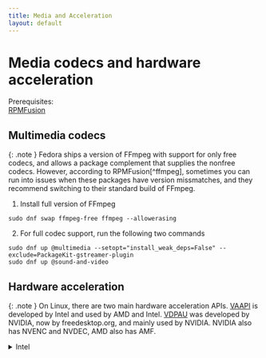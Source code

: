 ```yaml
---
title: Media and Acceleration
layout: default
---
```

# Media codecs and hardware acceleration
Prerequisites:\
[RPMFusion](/rpmfusion)
## Multimedia codecs

{: .note }
Fedora ships a version of FFmpeg with support for only free codecs, and allows a package complement that supplies the nonfree codecs. However, according to RPMFusion[^ffmpeg], sometimes you can run into issues when these packages have version missmatches, and they recommend switching to their standard build of FFmpeg.

1. Install full version of FFmpeg
```
sudo dnf swap ffmpeg-free ffmpeg --allowerasing
```
2. For full codec support, run the following two commands
```
sudo dnf up @multimedia --setopt="install_weak_deps=False" --exclude=PackageKit-gstreamer-plugin
sudo dnf up @sound-and-video
```

## Hardware acceleration

{: .note }
On Linux, there are two main hardware acceleration APIs. [VAAPI](https://en.wikipedia.org/wiki/Video_Acceleration_API) is developed by Intel and used by AMD and Intel. [VDPAU](https://en.wikipedia.org/wiki/VDPAU) was developed by NVIDIA, now by freedesktop.org, and mainly used by NVIDIA. NVIDIA also has NVENC and NVDEC, AMD also has AMF.

<details markdown=1>
<summary>Intel</summary>
<details markdown=1>
<summary>GMA 4500 up to Broadwell processors</summary>
Use `libva-intel-driver` (FOSS)
```
sudo dnf in libva-intel-driver
```
</details>
<details markdown=1>
<summary>Broadwell to Cofee Lake processors</summary>
You can use either `intel-media-driver` (nonfree) or `libva-intel-driver` (FOSS). 

{: .note }
You can try both, but `intel-media-driver` probably works better, but I have no way of verifying that statement.
```
sudo dnf in intel-media-driver
```
or
```
sudo dnf in libva-intel-driver
```
</details>
<details markdown=1>
<summary>Coffee Lake processors and later, including Intel Arc GPUs</summary>
Use `intel-media-driver` (nonfree)
```
sudo dnf in intel-media-driver
```
</details>

{: .note }
> Intel does not support VDPAU, but you can get minimal VDPAU support (OpenGL and H.264) by installing `libvdpau-va-gl`. VAAPI should still be used whenever possible.
> ```
sudo dnf in libvdpau-va-gl
```
</details>
<details markdown=1>
<summary>AMD</summary>

{: .note }
VAAPI is supported on Radeon R600 and later. VDPAU is supported on Radeon HD 2000 and later.

The default VAAPI and VDPAU drivers installed do not support proprietary codecs. To add support, run the following commands

VAAPI:
```
sudo dnf swap mesa-va-drivers mesa-va-drivers-freeworld
sudo dnf swap mesa-va-drivers.i686 mesa-va-drivers-freeworld.i686
```
VDPAU:
```
sudo dnf swap mesa-vdpau-drivers mesa-vdpau-drivers-freeworld
sudo dnf swap mesa-vdpau-drivers.i686 mesa-vdpau-drivers-freeworld.i686
```

{: .note }
To use AMF, you need to use the AMDGPU PRO stack. This is not recommended for most users.
</details>
<details markdown=1>
<summary>NVIDIA</summary>
With the NVIDIA drivers [installed](/nvidia), VDPAU, NVENC, and NVDEC are already set up. For VAAPI support, run:
```
sudo dnf in libva-nvidia-driver.{i686,x86_64}
```

{: .note }
VDPAU or NVENC/NVDEC should be used whenever possible
</details>

## Playing DVDs

{: .note }
These instructions only apply to encrypted DVDs (i.e. movies you'd buy at the store). Your own burned DVDs aren't encrypted, and can play just like any external media device.

Due to legal restrictions, libdvdcss isn't installed by default. However, if you want to use your computer to play encrypted DVDs, it is required.

{: .important }
> Read the following legal notice[^vlclegal] from VideoLAN before continuing: 
> > libdvdcss is a library that can find and guess keys from a DVD in order to decrypt it.
> > This method is **authorized** by a French law decision [CE 10e et 9e sous­sect., 16 juillet 2008, n° 301843](https://www.legifrance.gouv.fr/ceta/id/CETATEXT000019216315/) on interoperability.
> > 
> > **NB:** In the USA, you should check out [the US Copyright Office decision](https://www.copyright.gov/1201/) that allows circumvention in some cases.
> > VideoLAN is **NOT** a US-based organization and is therefore **outside US jurisdiction**. 

To install:
```
sudo dnf in rpmfusion-free-release-tainted && sudo dnf in libdvdcss
```
### References:
https://rpmfusion.org/Howto/Multimedia
https://wiki.archlinux.org/title/Hardware_video_acceleration

[^ffmpeg]: See [here](https://rpmfusion.org/Howto/Multimedia).
[^vlclegal]: See [here](https://www.videolan.org/legal.html).